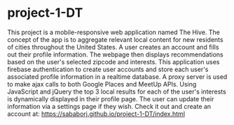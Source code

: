 # project-1-DT
This project is a mobile-responsive web application named The Hive. The concept of the app is to aggregate relevant local content for new residents of cities throughout the United States. A user creates an account and fills out their profile information. The webpage then displays recommendations based on the user's selected zipcode and interests. This application uses firebase authentication to create user accounts and store each user's associated profile information in a realtime database. A proxy server is used to make ajax calls to both Google Places and MeetUp APIs. Using JavaScript and jQuery the top 3 local results for each of the user's interests is dynamically displayed in their profile page. The user can update their information via a settings page if they wish. 
Check it out and create an account at: https://sababorj.github.io/project-1-DT/index.html
